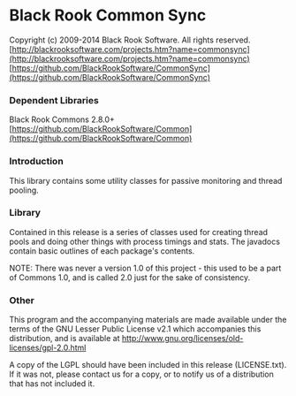 # Black Rook Common Sync

Copyright (c) 2009-2014 Black Rook Software. All rights reserved.  
[http://blackrooksoftware.com/projects.htm?name=commonsync](http://blackrooksoftware.com/projects.htm?name=commonsync)  
[https://github.com/BlackRookSoftware/CommonSync](https://github.com/BlackRookSoftware/CommonSync)

### Dependent Libraries

Black Rook Commons 2.8.0+  
[https://github.com/BlackRookSoftware/Common](https://github.com/BlackRookSoftware/Common)

### Introduction

This library contains some utility classes for passive monitoring and
thread pooling.

### Library

Contained in this release is a series of classes used for creating thread
pools and doing other things with process timings and stats. The javadocs 
contain basic outlines of each package's contents.

NOTE: There was never a version 1.0 of this project - this used to be a part of
Commons 1.0, and is called 2.0 just for the sake of consistency.

### Other

This program and the accompanying materials
are made available under the terms of the GNU Lesser Public License v2.1
which accompanies this distribution, and is available at
http://www.gnu.org/licenses/old-licenses/gpl-2.0.html

A copy of the LGPL should have been included in this release (LICENSE.txt).
If it was not, please contact us for a copy, or to notify us of a distribution
that has not included it. 
